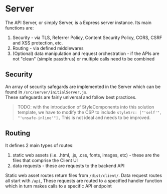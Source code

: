 # Server

The API Server, or simply Server, is a Express server instance.  Its main functions are:
1. Security - via TLS, Referrer Policy, Content Security Policy, CORS, CSRF and XSS protection, etc.
2. Routing - via defined middlewares
3. (Optional) data manipulation and request orchestration - if the APIs are not "clean" (simple passthrus) or multiple calls need to be combined

## Security
An array of security safegards are implemented in the Server which can be found in `/src/server/initialServer.js`.  
These safeguards are fairly universal and follow best practices.

>TODO: with the introduction of StyleComponents into this solution template, we have to modify the CSP to include `styleSrc: ["'self'", "'unsafe-inline'"],`
This is not ideal and needs to be improved.


## Routing
It defines 2 main types of routes:
1. static web assets (i.e. .html, .js, .css, fonts, images, etc) - these are the files that comprise the Client UI
2. data requests - these are requests to the backend API 

Static web asset routes return files from `/dist/client/`.
Data request routes all start with `/api`,  These requests are routed to a specified handler function which in turn makes calls to a specific API endpoint
